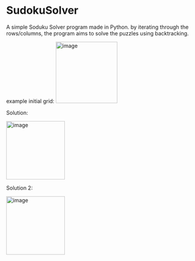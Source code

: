 # SudokuSolver

A simple Soduku Solver program made in Python. 
by iterating through the rows/columns, the program aims to solve the puzzles using backtracking. 

example initial grid: 
<img width="164" alt="image" src="https://user-images.githubusercontent.com/41167541/186809771-143964d6-6da9-4ac4-9e08-c277012bf3a2.png">

Solution: 

<img width="156" alt="image" src="https://user-images.githubusercontent.com/41167541/186809896-b980ebbb-ea4d-4925-b574-40a840b225b2.png">

Solution 2: 

<img width="156" alt="image" src="https://user-images.githubusercontent.com/41167541/186809936-a06023f9-2d2f-47f0-8a94-1a195ae2ec23.png">
